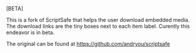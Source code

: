 [BETA]

This is a fork of ScriptSafe that helps the user download embedded media. The download links are the tiny boxes next to each item label. Curently this endeavor is in beta.

The original can be found at https://github.com/andryou/scriptsafe
